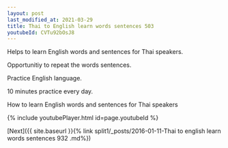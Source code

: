 ```yaml
---
layout: post
last_modified_at: 2021-03-29
title: Thai to English learn words sentences 503 
youtubeId: CVTu92bOsJ8
---
```

 
 
Helps to learn English words and sentences for Thai speakers.

Opportunitiy to repeat the words sentences. 

Practice English language. 
 
10 minutes practice every day. 
 
How to learn English words and sentences for Thai speakers 
 
{% include youtubePlayer.html id=page.youtubeId %}
 
 
[Next]({{ site.baseurl }}{% link  split1/_posts/2016-01-11-Thai to english learn words sentences 932 .md%})
 
